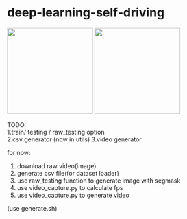 # deep-learning-self-driving
<img src="raw_result/gif/1.gif" height="200">
<img src="raw_result/gif/2.gif" height="200">

TODO:  
1.train/ testing / raw_testing option  
2.csv generator  (now in utils)
3.video generator   


for now:  
1. download raw video(image)  
2. generate csv file(for dataset loader)  
3. use raw_testing function to generate image with segmask  
4. use video_capture.py to calculate fps  
5. use video_capture.py to generate video  

(use generate.sh)


